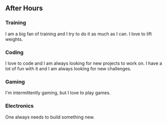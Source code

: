 ## After Hours

### Training

I am a big fan of training and I try to do it as much as I can. I love to lift weights.

### Coding

I love to code and I am always looking for new projects to work on. I have a lot of fun with it and I am always looking for new challenges.

### Gaming

I'm intermittently gaming, but I love to play games.

### Electronics

One always needs to build something new.
